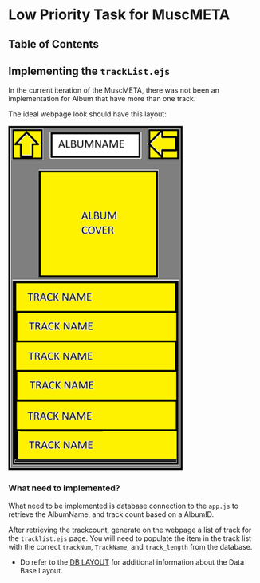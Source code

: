 # Low Priority Task for MuscMETA

## Table of Contents

## Implementing the `trackList.ejs`

In the current iteration of the MuscMETA, there was not been an implementation for Album that have more than one track.

The ideal webpage look should have this layout:

<img src="img/WireFrame-TrackList.png">

### What need to implemented?

What need to be implemented is database connection to the `app.js` to retrieve the AlbumName, and track count based on a AlbumID.

After retrieving the trackcount, generate on the webpage a list of track for the `tracklist.ejs` page. You will need to populate the item in the track list with the correct `trackNum`, `TrackName`, and `track_length` from the database.

- Do refer to the [DB LAYOUT](docs/DBLAYOUT.md) for additional information about the Data Base Layout.